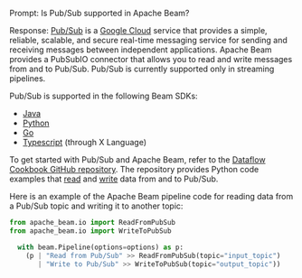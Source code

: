Prompt:
Is Pub/Sub supported in Apache Beam?

Response:
[Pub/Sub](https://cloud.google.com/pubsub) is a [Google Cloud](https://cloud.google.com/) service that provides a simple, reliable, scalable, and secure real-time messaging service for sending and receiving messages between independent applications. Apache Beam provides a PubSubIO connector that allows you to read and write messages from and to Pub/Sub. Pub/Sub is currently supported only in streaming pipelines.

Pub/Sub is supported in the following Beam SDKs:
* [Java](https://beam.apache.org/releases/javadoc/current/org/apache/beam/sdk/io/gcp/pubsub/PubsubIO.html)
* [Python](https://beam.apache.org/releases/pydoc/current/apache_beam.io.gcp.pubsub.html)
* [Go](https://pkg.go.dev/github.com/apache/beam/sdks/v2/go/pkg/beam/io/pubsubio)
* [Typescript](https://github.com/apache/beam/blob/master/sdks/typescript/src/apache_beam/io/pubsub.ts) (through X Language)

To get started with Pub/Sub and Apache Beam, refer to the [Dataflow Cookbook GitHub repository](https://github.com/GoogleCloudPlatform/dataflow-cookbook). The repository provides Python code examples that [read](https://github.com/GoogleCloudPlatform/dataflow-cookbook/blob/main/Python/pubsub/read_pubsub_multiple.py) and [write](https://github.com/GoogleCloudPlatform/dataflow-cookbook/blob/main/Python/pubsub/write_pubsub.py) data from and to Pub/Sub.

Here is an example of the Apache Beam pipeline code for reading data from a Pub/Sub topic and writing it to another topic:

```python
from apache_beam.io import ReadFromPubSub
from apache_beam.io import WriteToPubSub

  with beam.Pipeline(options=options) as p:
    (p | "Read from Pub/Sub" >> ReadFromPubSub(topic="input_topic")
       | "Write to Pub/Sub" >> WriteToPubSub(topic="output_topic"))
```
